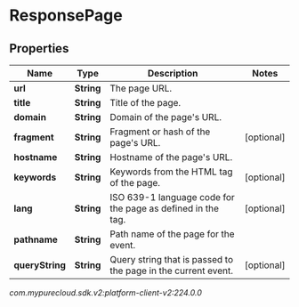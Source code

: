 # ResponsePage


## Properties

| Name | Type | Description | Notes |
| ------------ | ------------- | ------------- | ------------- |
| **url** | **String** | The page URL. |  |
| **title** | **String** | Title of the page. |  |
| **domain** | **String** | Domain of the page's URL. |  |
| **fragment** | **String** | Fragment or hash of the page's URL. |  [optional] |
| **hostname** | **String** | Hostname of the page's URL. |  |
| **keywords** | **String** | Keywords from the HTML <meta> tag of the page. |  [optional] |
| **lang** | **String** | ISO 639-1 language code for the page as defined in the <html> tag. |  [optional] |
| **pathname** | **String** | Path name of the page for the event. |  |
| **queryString** | **String** | Query string that is passed to the page in the current event. |  [optional] |




_com.mypurecloud.sdk.v2:platform-client-v2:224.0.0_
